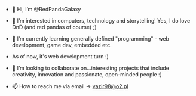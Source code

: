 - 👋 Hi, I’m @RedPandaGalaxy

- 👀 I’m interested in computers, technology and storytelling! Yes, I do love DnD (and red pandas of course) ;)

- 🌱 I’m currently learning generally defined "programming" - web development, game dev, embedded etc.
- As of now, it's web development turn :)

- 💞️ I’m looking to collaborate on...interesting projects that include creativity, innovation and passionate, open-minded people :)


- 📫 How to reach me via email -> vazir98@o2.pl

<!---
RedPandaGalaxy/RedPandaGalaxy is a ✨ special ✨ repository because its `README.md` (this file) appears on your GitHub profile.
You can click the Preview link to take a look at your changes.
--->
